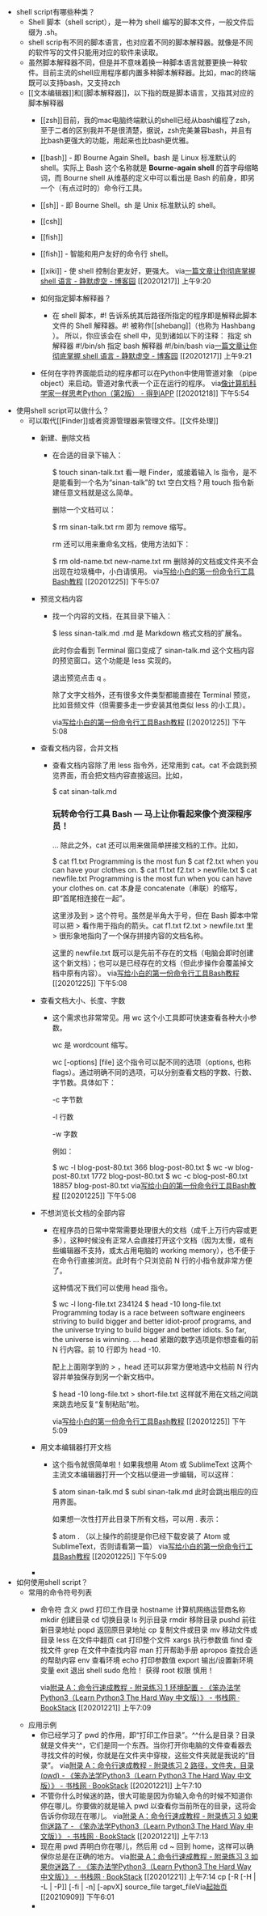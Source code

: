 - shell script有哪些种类？
    - Shell 脚本（shell script），是一种为 shell 编写的脚本文件，一般文件后缀为 .sh。
    - shell scrip有不同的脚本语言，也对应着不同的脚本解释器。就像是不同的软件写的文件只能用对应的软件来读取。
    - 虽然脚本解释器不同，但是并不意味着换一种脚本语言就要更换一种软件。目前主流的shell应用程序都内置多种脚本解释器。比如，mac的终端既可以支持bash，又支持zch
    - [[文本编辑器]]和[[脚本解释器]]，以下指的既是脚本语言，又指其对应的脚本解释器
        - [[zsh]]目前，我的mac电脑终端默认的shell已经从bash编程了zsh，至于二者的区别我并不是很清楚，据说，zsh完美兼容bash，并且有比bash更强大的功能，用起来也比bash更优雅。
        - [[bash]] - 即 Bourne Again Shell。bash 是 Linux 标准默认的 shell。实际上 Bash 这个名称就是 __Bourne-again shell__ 的首字母缩略词，而 Bourne shell 从维基的定义中可以看出是 Bash 的前身，即另一个（有点过时的）命令行工具。
        - [[sh]] - 即 Bourne Shell。sh 是 Unix 标准默认的 shell。
        - [[csh]]
        - [[fish]]
        - [[fish]] - 智能和用户友好的命令行 shell。
          
        - [[xiki]] - 使 shell 控制台更友好，更强大。
          via[一篇文章让你彻底掌握 shell 语言 - 静默虚空 - 博客园](https://www.cnblogs.com/jingmoxukong/p/7867397.html#11-%E4%BB%80%E4%B9%88%E6%98%AF-shell)
          [[20201217]] 上午9:20
        - 如何指定脚本解释器？
          
            - 在 shell 脚本，#! 告诉系统其后路径所指定的程序即是解释此脚本文件的 Shell 解释器。#! 被称作[[shebang]]（也称为 Hashbang ）。
              所以，你应该会在 shell 中，见到诸如以下的注释：
              指定 sh 解释器
              #!/bin/sh
              指定 bash 解释器
              #!/bin/bash
              via[一篇文章让你彻底掌握 shell 语言 - 静默虚空 - 博客园](https://www.cnblogs.com/jingmoxukong/p/7867397.html#11-%E4%BB%80%E4%B9%88%E6%98%AF-shell)
              [[20201217]] 上午9:21
        - 任何在字符界面能启动的程序都可以在Python中使用管道对象
          （pipe object）来启动。管道对象代表一个正在运行的程序。
          via[像计算机科学家一样思考Python（第2版） - 得到APP](https://www.dedao.cn/reader?id=bBVDEXGGLn7eB51b8NjVRqDoQJPMk3aXaJWadYrXmAxE4Ov92lgzK6ZypxLqdQjp)
          [[20201218]] 下午5:54
- 使用shell script可以做什么？
    - 可以取代[[Finder]]或者资源管理器来管理文件。[[文件处理]]
        - 新建、删除文档
          
            - 在合适的目录下输入：
              
              $ touch sinan-talk.txt
              看一眼 Finder，或接着输入 ls 指令，是不是能看到一个名为“sinan-talk”的 txt 空白文档？用 touch 指令新建任意文档就是这么简单。
              
              删除一个文档可以：
              
              $ rm sinan-talk.txt
              rm 即为 remove 缩写。
              
              rm 还可以用来重命名文档，使用方法如下：
              
              $ rm old-name.txt new-name.txt
              rm 删除掉的文档或文件夹不会出现在垃圾桶中，小白请慎用。
              via[写给小白的第一份命令行工具Bash教程](https://sinantang.github.io/a%20developer%20guide%20for%20newbies%20-%20starting%20with%20python/2018/01/27/Bash-for-beginners/)
              [[20201225]] 下午5:07
        - 预览文档内容
          
            - 找一个内容的文档，在其目录下输入：
              
              $ less sinan-talk.md
              .md 是 Markdown 格式文档的扩展名。
              
              此时你会看到 Terminal 窗口变成了 sinan-talk.md 这个文档内容的预览窗口。这个功能是 less 实现的。
              
              退出预览点击 q 。
              
              除了文字文档外，还有很多文件类型都能直接在 Terminal 预览，比如音频文件（但需要多走一步安装其他类似 less 的小工具）。
              
              
              via[写给小白的第一份命令行工具Bash教程](https://sinantang.github.io/a%20developer%20guide%20for%20newbies%20-%20starting%20with%20python/2018/01/27/Bash-for-beginners/)
              [[20201225]] 下午5:08
        - 查看文档内容，合并文档
          
            - 查看文档内容除了用 less 指令外，还常用到 cat。cat 不会跳到预览界面，而会把文档内容直接返回。比如，
              
              $ cat sinan-talk.md
              ### 玩转命令行工具 Bash — 马上让你看起来像个资深程序员！
              ...
              除此之外，cat 还可以用来做简单拼接文档的工作。比如，
              
              $ cat f1.txt
              Programming is the most fun
              $ cat f2.txt
              when you can have your clothes on.
              $ cat f1.txt f2.txt > newfile.txt
              $ cat newfile.txt
              Programming is the most fun
              when you can have your clothes on.
              cat 本身是 concatenate（串联）的缩写，即“首尾相连接在一起”。
              
              这里涉及到 > 这个符号。虽然是半角大于号，但在 Bash 脚本中常可以把 > 看作用于指向的箭头。cat f1.txt f2.txt > newfile.txt 里 > 很形象地指向了一个保存拼接内容的文档名称。
              
              这里的 newfile.txt 既可以是先前不存在的文档（电脑会即时创建这个新文档）；也可以是已经存在的文档（但此步操作会覆盖掉文档中原有内容）。
              via[写给小白的第一份命令行工具Bash教程](https://sinantang.github.io/a%20developer%20guide%20for%20newbies%20-%20starting%20with%20python/2018/01/27/Bash-for-beginners/)
              [[20201225]] 下午5:08
        - 查看文档大小、长度、字数
          
            - 这个需求也非常常见。用 wc 这个小工具即可快速查看各种大小参数。
              
              wc 是 wordcount 缩写。
              
              wc [-options] [file] 这个指令可以配不同的选项（options, 也称 flags）。通过明确不同的选项，可以分别查看文档的字数、行数、字节数。具体如下：
              
              -c 字节数
              
              -l 行数
              
              -w 字数
              
              例如：
              
              $ wc -l blog-post-80.txt
              	366 blog-post-80.txt
              $ wc -w blog-post-80.txt
              	1772 blog-post-80.txt
              $ wc -c blog-post-80.txt
              	18857 blog-post-80.txt
              via[写给小白的第一份命令行工具Bash教程](https://sinantang.github.io/a%20developer%20guide%20for%20newbies%20-%20starting%20with%20python/2018/01/27/Bash-for-beginners/)
              [[20201225]] 下午5:08
        - 不想浏览长文档的全部内容
          
            - 在程序员的日常中常常需要处理很大的文档（成千上万行内容或更多），这种时候没有正常人会直接打开这个文档（因为太慢，或有些编辑器不支持，或太占用电脑的 working memory），也不便于在命令行直接浏览。此时有个只浏览前 N 行的小指令就非常方便了。
              
              这种情况下我们可以使用 head 指令。
              
              $ wc -l long-file.txt
              234124
              $ head -10 long-file.txt
              Programming today is a race between software engineers striving to build bigger and better idiot-proof programs, 
              and the universe trying to build bigger and better idiots. 
              So far, the universe is winning.
              ...
              head 紧跟的数字选项是你想查看的前 N 行内容。前 10 行即为 head -10.
              
              配上上面刚学到的 > ，head 还可以非常方便地选中文档前 N 行内容并单独保存到另一个新文档中。
              
              $ head -10 long-file.txt > short-file.txt
              这样就不用在文档之间跳来跳去地反复“复制粘贴”啦。
              
              
              via[写给小白的第一份命令行工具Bash教程](https://sinantang.github.io/a%20developer%20guide%20for%20newbies%20-%20starting%20with%20python/2018/01/27/Bash-for-beginners/)
              [[20201225]] 下午5:09
        - 用文本编辑器打开文档
          
            - 这个指令就很简单啦！如果我想用 Atom 或 SublimeText 这两个主流文本编辑器打开一个文档以便进一步编辑，可以这样：
              
              $ atom sinan-talk.md
              $ subl sinan-talk.md
              此时会跳出相应的应用界面。
              
              如果想一次性打开此目录下所有文档，可以用 . 表示：
              
              $ atom .
              （以上操作的前提是你已经下载安装了 Atom 或 SublimeText，否则请看第一篇）
              via[写给小白的第一份命令行工具Bash教程](https://sinantang.github.io/a%20developer%20guide%20for%20newbies%20-%20starting%20with%20python/2018/01/27/Bash-for-beginners/)
              [[20201225]] 下午5:09
        - 
- 如何使用shell script？
    - 常用的命令符号列表
        - 命令符	含义
          pwd	打印工作目录
          hostname	计算机网络运营商名称
          mkdir	创建目录
          cd	切换目录
          ls	列示目录
          rmdir	移除目录
          pushd	前往新目录地址
          popd	返回原目录地址
          cp	复制文件或目录
          mv	移动文件或目录
          less	在文件中翻页
          cat	打印整个文件
          xargs	执行参数值
          find	查找文件
          grep	在文件中查找内容
          man	打开帮助手册
          apropos	查找合适的帮助内容
          env	查看环境
          echo	打印参数值
          export	输出/设置新环境变量
          exit	退出 shell
          sudo	危险！ 获得 root 权限 慎用！
          
          via[附录 A：命令行速成教程 - 附录练习 1 环境配置 - 《笨办法学Python3（Learn Python3 The Hard Way 中文版）》 - 书栈网 · BookStack](https://www.bookstack.cn/read/LearnPython3TheHardWay/spilt.2.spilt.60.learn-py3.md)
          [[20201221]] 上午7:09
    - 应用示例
        - 你已经学习了 pwd 的作用，即“打印工作目录”。^^什么是目录？目录就是文件夹^^，它们是同一个东西。当你打开你电脑的文件查看器去寻找文件的时候，你就是在文件夹中穿梭，这些文件夹就是我说的“目录”。
          via[附录 A：命令行速成教程 - 附录练习 2 路径，文件夹，目录 (pwd) - 《笨办法学Python3（Learn Python3 The Hard Way 中文版）》 - 书栈网 · BookStack](https://www.bookstack.cn/read/LearnPython3TheHardWay/spilt.3.spilt.60.learn-py3.md)
          [[20201221]] 上午7:10
        - 不管你什么时候迷的路，很大可能是因为你输入命令的时候不知道你停在哪儿。你要做的就是输入 pwd 以查看你当前所在的目录，这将会告诉你你现在在哪儿。
          via[附录 A：命令行速成教程 - 附录练习 3 如果你迷路了 - 《笨办法学Python3（Learn Python3 The Hard Way 中文版）》 - 书栈网 · BookStack](https://www.bookstack.cn/read/LearnPython3TheHardWay/spilt.4.spilt.60.learn-py3.md)
          [[20201221]] 上午7:13
        - 现在用 pwd 弄明白你在哪儿，然后用 cd ~ 回到 home，这样可以确保你总是在正确的地方。
          via[附录 A：命令行速成教程 - 附录练习 3 如果你迷路了 - 《笨办法学Python3（Learn Python3 The Hard Way 中文版）》 - 书栈网 · BookStack](https://www.bookstack.cn/read/LearnPython3TheHardWay/spilt.4.spilt.60.learn-py3.md)
          [[20201221]] 上午7:14 cp [-R [-H | -L | -P]] [-fi | -n] [-apvX] source_file target_fileVia[起始页](favorites://) [[20210909]] 下午6:01
        - 
